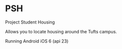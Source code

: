 # PSH
Project Student Housing

Allows you to locate housing around the Tufts campus.

Running Android iOS 6 (api 23)
